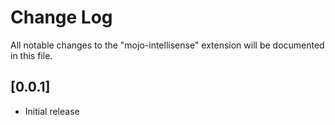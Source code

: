 # Change Log

All notable changes to the "mojo-intellisense" extension will be documented in this file.


## [0.0.1]

- Initial release